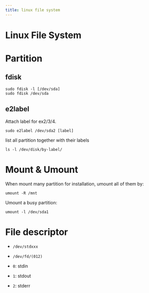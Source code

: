 ```yaml
---
title: linux file system
---
```


# Linux File System

# Partition

## fdisk

```
sudo fdisk -l [/dev/sda]
sudo fdisk /dev/sda
```

## e2label
Attach label for ex2/3/4.

```
sudo e2label /dev/sda2 [label]
```

list all partition together with their labels

```
ls -l /dev/disk/by-label/
```

# Mount & Umount

When mount many partition for installation, umount all of them by:

```
umount -R /mnt
```

Umount a busy partition:

```
umount -l /dev/sda1
```

# File descriptor

* `/dev/stdxxx`
* `/dev/fd/(012)`

* `0`: stdin
* `1`: stdout
* `2`: stderr
